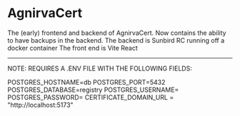 # AgnirvaCert
The (early) frontend and backend of AgnirvaCert. Now contains the ability to have backups in the backend. The backend is Sunbird RC running off a docker container The front end is Vite React


--------------


NOTE: REQUIRES A .ENV FILE WITH THE FOLLOWING FIELDS:

POSTGRES_HOSTNAME=db
POSTGRES_PORT=5432
POSTGRES_DATABASE=registry
POSTGRES_USERNAME=
POSTGRES_PASSWORD=
CERTIFICATE_DOMAIN_URL = "http://localhost:5173"
